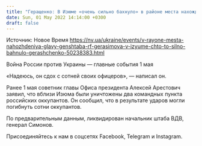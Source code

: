 ```yaml
---
title: "Геращенко: В Изюме «очень сильно бахнуло» в районе места нахождения главы Генштаба РФ Герасимова"
date: Sun, 01 May 2022 14:14:00 +0300
draft: false
---
```

Источник: Новое Время https://nv.ua/ukraine/events/v-rayone-mesta-nahozhdeniya-glavy-genshtaba-rf-gerasimova-v-izyume-chto-to-silno-bahnulo-gerashchenko-50238383.html


Война России против Украины — главные события 1 мая

«Надеюсь, он сдох с сотней своих офицеров», — написал он.

Ранее 1 мая советник главы Офиса президента Алексей Арестович заявил, что вблизи Изюма были уничтожены два командных пункта российских оккупантов. Он сообщил, что в результате ударов могли погибнуть сотни оккупантов.

По предварительным данным, ликвидирован начальник штаба ВДВ, генерал Симонов.

Присоединяйтесь к нам в соцсетях Facebook, Telegram и Instagram.
